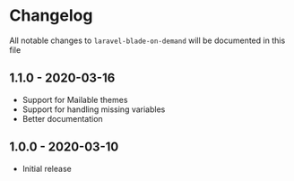 # Changelog

All notable changes to `laravel-blade-on-demand` will be documented in this file

## 1.1.0 - 2020-03-16

- Support for Mailable themes
- Support for handling missing variables
- Better documentation

## 1.0.0 - 2020-03-10

- Initial release
